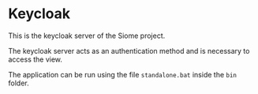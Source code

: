 # Keycloak

This is the keycloak server of the Siome project. 

The keycloak server acts as an authentication method and is necessary to access the view.

The application can be run using the file `standalone.bat` inside the `bin` folder. 
